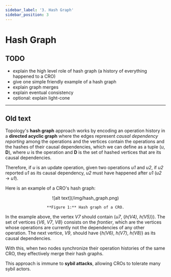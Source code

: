 ```yaml
---
sidebar_label: '3. Hash Graph'
sidebar_position: 3
---
```


# Hash Graph

## TODO
- explain the high level role of hash graph (a history of everything happened to a CRO)
- give one simple friendly example of a hash graph
- explain graph merges
- explain eventual consistency
- optional: explain light-cone

---

## Old text
Topology's **hash graph** approach works by encoding an operation history in a **directed acyclic graph** where the edges represent _causal dependency reporting_ among the operations and the vertices contain the operations and the hashes of their causal dependencies, which we can define as a tuple (_u_, **D**), where _u_ is the operation and **D** is the set of hashed vertices that are its causal dependencies.

Therefore, if _u_ is an update operation, given two operations _u1_ and _u2_, if _u2_ reported _u1_ as its causal dependency, _u2_ must have happened after _u1_ (_u2_ &rarr; _u1_).

Here is an example of a CRO's hash graph:

<div align="center">
    ![alt text](/img/hash_graph.png)

    **Figure 1:** Hash graph of a CRO.

</div>

In the example above, the vertex _V7_ should contain (_u7_, \{_h(V4)_, _h(V5)_}). The set of vertices \{_V6_, _V7_, _V8_} consists on the _frontier_, which are the vertices whose operations are currently not the dependencies of any other operation. The next vertice, _V9_, should have \{_h(V6)_, _h(V7)_, _h(V8)_} as its causal dependencies.

With this, when two nodes synchronize their operation histories of the same CRO, they effectively merge their hash graphs.

This approach is immune to **sybil attacks**, allowing CROs to tolerate many sybil actors.
